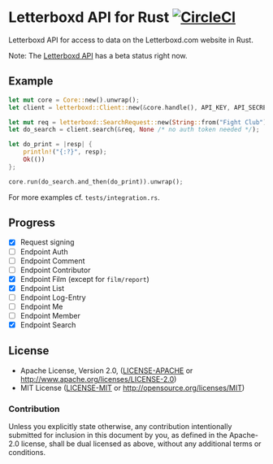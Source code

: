 # Letterboxd API for Rust [![CircleCI](https://circleci.com/gh/boxdot/letterboxd-rs/tree/master.svg?style=shield)](https://circleci.com/gh/boxdot/letterboxd-rs/tree/master)

Letterboxd API for access to data on the Letterboxd.com website in Rust.

Note: The [Letterboxd API](http://letterboxd-api.dev.cactuslab.com) has a beta status right now.

## Example

```rust
let mut core = Core::new().unwrap();
let client = letterboxd::Client::new(&core.handle(), API_KEY, API_SECRET);

let mut req = letterboxd::SearchRequest::new(String::from("Fight Club"));
let do_search = client.search(&req, None /* no auth token needed */);

let do_print = |resp| {
    println!("{:?}", resp);
    Ok(())
};

core.run(do_search.and_then(do_print)).unwrap();
```

For more examples cf. `tests/integration.rs`.

## Progress

- [x] Request signing
- [ ] Endpoint Auth
- [ ] Endpoint Comment
- [ ] Endpoint Contributor
- [x] Endpoint Film (except for `film/report`)
- [x] Endpoint List
- [ ] Endpoint Log-Entry
- [ ] Endpoint Me
- [ ] Endpoint Member
- [x] Endpoint Search

## License

 * Apache License, Version 2.0, ([LICENSE-APACHE](LICENSE-APACHE) or
   http://www.apache.org/licenses/LICENSE-2.0)
 * MIT License ([LICENSE-MIT](LICENSE-MIT) or
   http://opensource.org/licenses/MIT)

### Contribution

Unless you explicitly state otherwise, any contribution intentionally submitted
for inclusion in this document by you, as defined in the Apache-2.0 license,
shall be dual licensed as above, without any additional terms or conditions.
